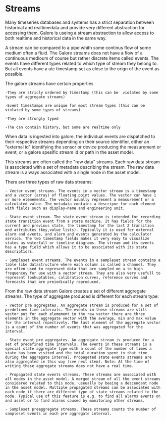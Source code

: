 # Streams

Many timeseries databases and systems has a strict separation between historical and realtimedata and provide very different abstraction for accessing them. Galore is useing a stream abstraction to allow access to both realtime and historical data in the same way.

A stream can be compared to a pipe whith some continus flow of some medium often a fluid. The Galore streams does not have a flow of a continuous medioum of course but rather discrete items called events. The events have different types related to which type of stream they belong to. But all events have a utc timestamp set as close to the orign of the event as possible.

The galore streams have certain properties

    -They are stricly ordered by timestamp (this can be  violated by some types of aggregate streams)

    -Event timestamps are unique for most stream types (this can be  violated by some types of streams)

    -They are strongly typed

    -The can contain history, but some are realtime only

When data is ingested into galore, the individual events are dispatched to their respective streams depending on their source identifier, either an "external id" identifying the sensor or device producing the measurement or event, or a galore spesific stream id or path in the asset model.

This streams are often called the "raw data" streams. Each raw data stream is associeted with a set of metadata describing the stream. The raw data stream is always associated with a single node in the asset model.

There are three types of raw data streams:

    - Vector event streams. The events in a vector stream is a timestamp and a vector (array) of floating point values. The vector can have 1 or more elemements. The vector usually represent a measurement or a calculated value. The metadata contains a descripor for each element with fields such as display-name and engineering unit.

    - State event stream. The state event stream is intended for recording state transition event from a state machine. It has fields for the current and previous state, the timestamp for the last 2 transition and attributes (key,value lists). Typically it is used for external alarm and events, and alarm and events generated by the calculator service. The two timestamp fields makes it very easy to visualize states as waterfall or timeline diagrams. The stream and its events has a type field which allows it to be associated with its state descriptiors.

    - Sampleset event streams. The events in a sampleset stream contains a table like datastructure where each column is called a channel. They are often used to represent data that are sampled on a to high frequencey for use with a vector stream. They are also very usefull to represent lookuptables, calibration curves, reference curves and forecasts that are preiodically reproduced.

From the raw data stream Galore creates a set of different aggregate streams. The type of aggregate produced is different for each stream type:

    - Vector pre aggregates. An aggregate stream is produced for a set of predefined time intervals. The events in these streams are still vector put for each elemement in the raw vector there are three elements in the aggregate vector with the average, min and max value for the interval repectively. The last element of the aggregate vector is a count of the number of events that was aggregated for the interval.

    - State event pre aggregates. An aggregate stream is produced for a set of predefined time intervals. The events in these streams is a special state aggregate type with a count of the number of times a state has been visited and the total duration spent in that time during the aggregate interval. Propageted state events streams are also aggregated in this way (see next item). Note: At the time of writing these aggregate streams does not have a real time.

    - Propagated state events streams. These streams are associated with all nodes in the asset model. A merged stream of all the event streams considered related to this node, useually by beeing a descendant node in the asset model. Multiple propagated streams can be associated with each node if there are different type of state streams related to the node. Typical use of this feature is e.g. to find all alarms events on and asset or to find alarms caused by monitoring other streams.

    - Sampleset preaggregate streams. These streams counts the number of sampleset events in each pre aggregate interval.


